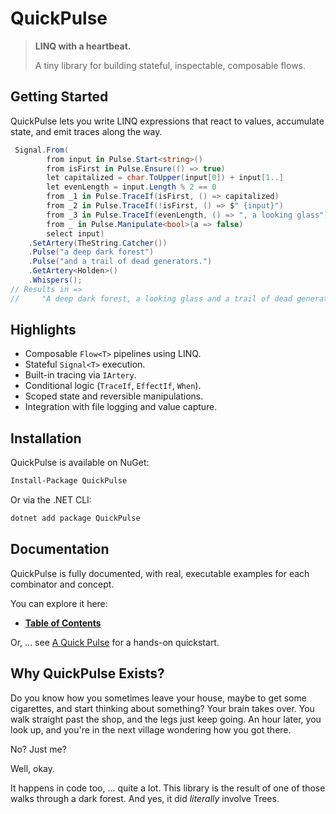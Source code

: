 # QuickPulse

> **LINQ with a heartbeat.**
>
> A tiny library for building stateful, inspectable, composable flows.  
## Getting Started
QuickPulse lets you write LINQ expressions that react to values, accumulate state, and emit traces along the way.  
```csharp
 Signal.From(
        from input in Pulse.Start<string>()
        from isFirst in Pulse.Ensure(() => true)
        let capitalized = char.ToUpper(input[0]) + input[1..]
        let evenLength = input.Length % 2 == 0
        from _1 in Pulse.TraceIf(isFirst, () => capitalized)
        from _2 in Pulse.TraceIf(!isFirst, () => $" {input}")
        from _3 in Pulse.TraceIf(evenLength, () => ", a looking glass")
        from _ in Pulse.Manipulate<bool>(a => false)
        select input)
    .SetArtery(TheString.Catcher())
    .Pulse("a deep dark forest")
    .Pulse("and a trail of dead generators.")
    .GetArtery<Holden>()
    .Whispers();
// Results in =>
//     "A deep dark forest, a looking glass and a trail of dead generators."
```
## Highlights

* Composable `Flow<T>` pipelines using LINQ.
* Stateful `Signal<T>` execution.
* Built-in tracing via `IArtery`.
* Conditional logic (`TraceIf`, `EffectIf`, `When`).
* Scoped state and reversible manipulations.
* Integration with file logging and value capture.  
## Installation

QuickPulse is available on NuGet:
```bash
Install-Package QuickPulse
```
Or via the .NET CLI:
```bash
dotnet add package QuickPulse
```  
## Documentation

QuickPulse is fully documented, with real, executable examples for each combinator and concept.

You can explore it here:

* **[Table of Contents](./Docs/ToC.md)**

Or, ... see [A Quick Pulse](./Docs/AQuickPulse.md) for a hands-on quickstart.  
## Why QuickPulse Exists?

Do you know how you sometimes leave your house, maybe to get some cigarettes, and start thinking about something?
Your brain takes over.
You walk straight past the shop, and the legs just keep going.
An hour later, you look up, and you're in the next village wondering how you got there.

No? Just me?

Well, okay.

It happens in code too, ... quite a lot.
This library is the result of one of those walks through a dark forest.
And yes, it did *literally* involve Trees.  
